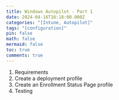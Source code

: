 ```yaml
---
title: Windows Autopilot - Part 1
date: 2024-04-16T16:18:00.000Z
categories: "[Intune, Autopilot]"
tags: "[configuration]"
pin: false
math: false
mermaid: false
toc: true
comments: true
---
```

1. Requirements
2. Create a deployment profile
3. Create an Enrollment Status Page profile
4. Testing
